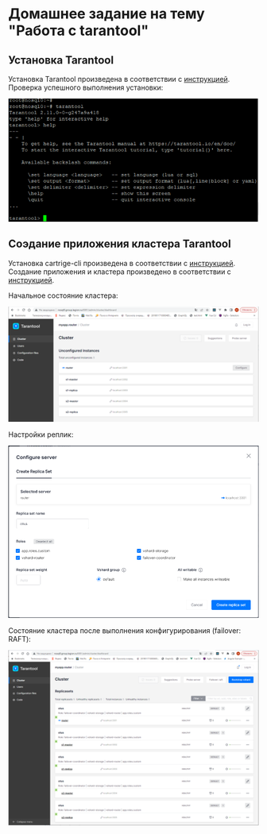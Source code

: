 # Домашнее задание на тему "Работа с tarantool"

## Установка Tarantool

Установка Tarantool произведена в соответствии с [инструкцией](https://www.tarantool.io/en/download/os-installation/ubuntu/).
Проверка успешного выполнения установки:

![install check](./task13-install-check.PNG)

## Соэдание приложения кластера Tarantool

Установка cartrige-cli произведена в соответствии с [инструкцией](https://www.tarantool.io/ru/doc/latest/book/cartridge/cartridge_cli/installation/).
Создание приложения и кластера произведено в соответствии с [инструкцией](https://www.tarantool.io/ru/doc/latest/how-to/getting_started_cartridge/).

Начальное состояние кластера:

![cluster](./task13-cluster.PNG)

Настройки реплик:

![configure cluster](./task13-configure-server.PNG)

Состояние кластера после выполнения конфигурирования (failover: RAFT):

![cluster replicaset](./task13-replicaset.PNG)

